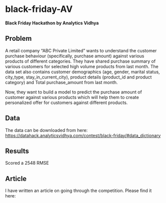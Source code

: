 # black-friday-AV
**Black Friday Hackathon by Analytics Vidhya**

## Problem

A retail company “ABC Private Limited” wants to understand the customer purchase behaviour (specifically, purchase amount) against various products of different categories. They have shared purchase summary of various customers for selected high volume products from last month.
The data set also contains customer demographics (age, gender, marital status, city_type, stay_in_current_city), product details (product_id and product category) and Total purchase_amount from last month.

Now, they want to build a model to predict the purchase amount of customer against various products which will help them to create personalized offer for customers against different products.

## Data

The data can be downloaded from here: https://datahack.analyticsvidhya.com/contest/black-friday/#data_dictionary

## Results

Scored a 2548 RMSE

## Article

I have written an article on going through the competition. Please find it here: 
